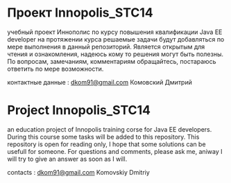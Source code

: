 # Проект Innopolis_STC14
учебный проект Иннополис по курсу повышения квалификации Java EE developer
на протяжении курса решаемые задачи будут добавляться по мере выполнения 
в данный репозиторий. 
Является открытым для чтения и ознакомления, надеюсь кому то решения могут быть 
полезны. 
По вопросам, замечаниям, комментариям обращайтесь, постараюсь ответить
по мере возможности.

контактные данные : dkom91@gmail.com
                    Комовский Дмитрий
                    
# Project Innopolis_STC14
an education project of Innopolis training corse for Java EE developers. 
During this course some tasks will be added to this repository.
This repository is open for reading only, 
I hope that some solutions can be usefull for someone.
For questions and comments, please ask me, aniway 
I will try to give an answer as soon as I will. 

contacts : dkom91@gmail.com
           Komovskiy Dmitriy
